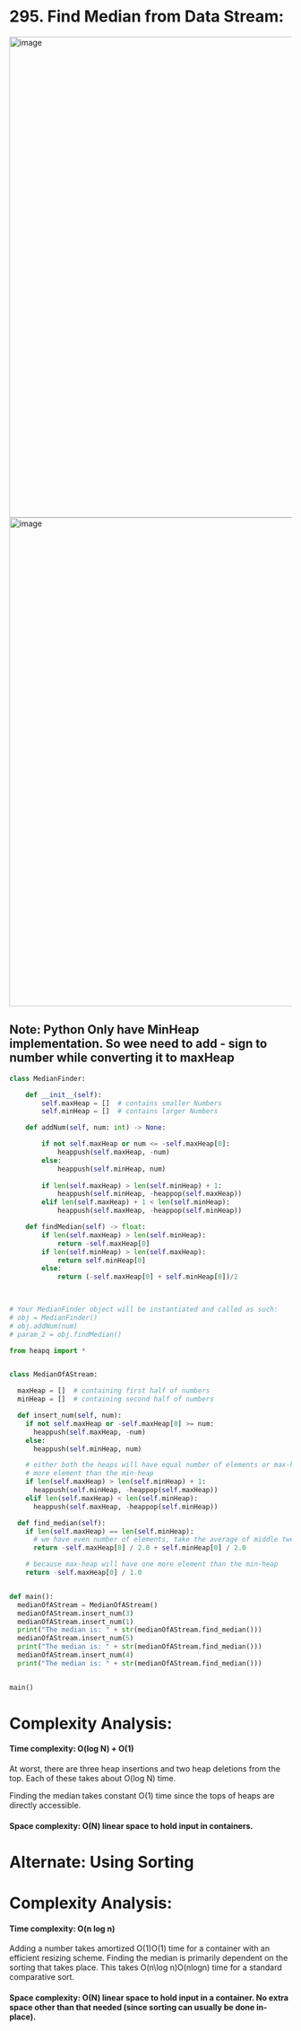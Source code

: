 # 295. Find Median from Data Stream:

<img width="857" alt="image" src="https://user-images.githubusercontent.com/35987583/159666138-8a5c7a6d-95be-4974-8509-78da655ed918.png">
<img width="871" alt="image" src="https://user-images.githubusercontent.com/35987583/159666170-cd641c8a-7b95-4111-8fb7-335946a8f615.png">




## Note: Python Only have MinHeap implementation. So wee need to add - sign to number while converting it to maxHeap

```python
class MedianFinder:

    def __init__(self):
        self.maxHeap = []  # contains smaller Numbers
        self.minHeap = []  # contains larger Numbers

    def addNum(self, num: int) -> None:

        if not self.maxHeap or num <= -self.maxHeap[0]:
            heappush(self.maxHeap, -num)
        else:
            heappush(self.minHeap, num)
            
        if len(self.maxHeap) > len(self.minHeap) + 1:
            heappush(self.minHeap, -heappop(self.maxHeap))
        elif len(self.maxHeap) + 1 < len(self.minHeap):
            heappush(self.maxHeap, -heappop(self.minHeap))

    def findMedian(self) -> float:
        if len(self.maxHeap) > len(self.minHeap):
            return -self.maxHeap[0]
        if len(self.minHeap) > len(self.maxHeap):
            return self.minHeap[0]
        else:
            return (-self.maxHeap[0] + self.minHeap[0])/2
        


# Your MedianFinder object will be instantiated and called as such:
# obj = MedianFinder()
# obj.addNum(num)
# param_2 = obj.findMedian()
```


```python
from heapq import *


class MedianOfAStream:

  maxHeap = []  # containing first half of numbers
  minHeap = []  # containing second half of numbers

  def insert_num(self, num):
    if not self.maxHeap or -self.maxHeap[0] >= num:
      heappush(self.maxHeap, -num)
    else:
      heappush(self.minHeap, num)

    # either both the heaps will have equal number of elements or max-heap will have one
    # more element than the min-heap
    if len(self.maxHeap) > len(self.minHeap) + 1:
      heappush(self.minHeap, -heappop(self.maxHeap))
    elif len(self.maxHeap) < len(self.minHeap):
      heappush(self.maxHeap, -heappop(self.minHeap))

  def find_median(self):
    if len(self.maxHeap) == len(self.minHeap):
      # we have even number of elements, take the average of middle two elements
      return -self.maxHeap[0] / 2.0 + self.minHeap[0] / 2.0

    # because max-heap will have one more element than the min-heap
    return -self.maxHeap[0] / 1.0


def main():
  medianOfAStream = MedianOfAStream()
  medianOfAStream.insert_num(3)
  medianOfAStream.insert_num(1)
  print("The median is: " + str(medianOfAStream.find_median()))
  medianOfAStream.insert_num(5)
  print("The median is: " + str(medianOfAStream.find_median()))
  medianOfAStream.insert_num(4)
  print("The median is: " + str(medianOfAStream.find_median()))


main()

```


# Complexity Analysis:

#### Time complexity: O(log N) + O(1) 

At worst, there are three heap insertions and two heap deletions from the top. Each of these takes about O(log N) time.

Finding the median takes constant O(1) time since the tops of heaps are directly accessible.

#### Space complexity: O(N) linear space to hold input in containers.



# Alternate: Using Sorting


# Complexity Analysis:

#### Time complexity: O(n log n)

Adding a number takes amortized O(1)O(1) time for a container with an efficient resizing scheme.
Finding the median is primarily dependent on the sorting that takes place. This takes O(n\log n)O(nlogn) time for a standard comparative sort.

#### Space complexity: O(N) linear space to hold input in a container. No extra space other than that needed (since sorting can usually be done in-place).
